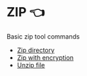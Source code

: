 # ZIP :point_left: 

Basic zip tool commands

- [Zip directory](zip-command.md)
- [Zip with encryption](zip-command-encryption.md)
- [Unzip file](unzip-command.md)